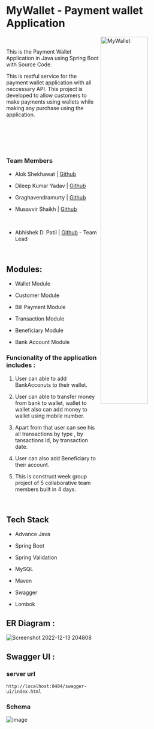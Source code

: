 # MyWallet - Payment wallet Application

<img src="https://user-images.githubusercontent.com/105943862/208486571-5d2a1eb9-b77e-4b70-975b-8128fcb8f86c.png" alt="MyWallet" width = "50%" align=right > 

</br>

This is the Payment Wallet Application in Java using Spring Boot with Source Code. 

This is restful service for the payment wallet application with all neccessary API. This project is developed to allow customers to make payments using wallets while making any purchase using the application. 

</br></br></br>
#
### Team Members 

 - Alok Shekhawat  |  [Github](https://github.com/aloks31)   <!-- Added Beneficiary Service Layer implemtation. Establish relationship between Beneficiary entity and Customer entity. -->

 - Dileep Kumar Yadav  |  [Github](https://github.com/dileep8920)  <!-- :  Responsible for creating the Wallet Module. Added Wallet Service Layer Implemetation. -->

 - Graghavendramurty |  [Github](https://github.com/GandhamRaghavendra)  <!-- :  Worked Transaction Service Layer Implementation and perform transaction related operations. -->

 - Musavvir Shaikh  |  [Github](https://github.com/shaikh9560)  <!-- :  Created Bank Acccount Service Layer and implementation of account related services. -->
</br>

 - Abhishek D. Patil |  [Github](https://github.com/abhishek-0713) -   Team Lead <!-- Resplonsible for building overall working flow of application. Implemented User Service Layer, validate login service layer. Bug Fixes, Handling Console Errors, All Exceptions Handling. -->

                     

</br>

## Modules:

-	Wallet Module

-	Customer Module

-	Bill Payment Module

-	Transaction Module

-	Beneficiary Module

-	Bank Account Module

### Funcionality of the application includes : 

1. User can able to add BankAcconuts to their wallet.

2. User can able to transfer money from bank to wallet, wallet to wallet also can add money to wallet using mobile number.

3. Apart from that user can see his all transactions by type , by tansactions Id, by transaction date. 

4. User can also add Beneficiary to their account. 

5. This is construct week group project of 5 collaborative team members built in 4 days.

</br>

## Tech Stack 

- Advance Java

- Spring Boot 

- Spring Validation

- MySQL

- Maven

- Swagger

- Lombok

## ER Diagram : 

![Screenshot 2022-12-13 204808](https://user-images.githubusercontent.com/105943862/208492068-2bda95cc-33dd-4f7e-849d-3c1a7738e5c5.png)


## Swagger UI :

### server url
`` http://localhost:8484/swagger-ui/index.html ``

### Schema

![image](https://user-images.githubusercontent.com/105943862/208501389-eb273f1a-38f0-4b7b-b522-8e8e75fa9d6d.png)

<!-- ### Swagger Run

![image](https://user-images.githubusercontent.com/105943862/208501739-22793eb1-f09a-439e-9f5f-4ea56bfe632c.png)

![image](https://user-images.githubusercontent.com/105943862/208501763-11c2b3ee-d3d8-47bc-bffe-7d836a35697f.png)

![image](https://user-images.githubusercontent.com/105943862/208501791-2ee582d9-c4b4-4863-b4e0-2e59d326ff29.png)

 -->





